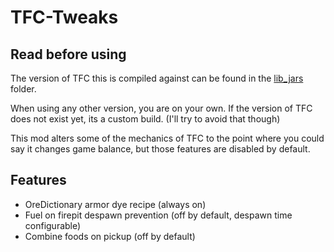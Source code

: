 TFC-Tweaks
==========

Read before using
-----------------

The version of TFC this is compiled against can be found in the [lib_jars](lib_jars) folder.

When using any other version, you are on your own. If the version of TFC does not exist yet, its a custom build. (I'll try to avoid that though) 

This mod alters some of the mechanics of TFC to the point where you could say it changes game balance, but those features are disabled by default.

Features
--------

- OreDictionary armor dye recipe (always on)
- Fuel on firepit despawn prevention (off by default, despawn time configurable)
- Combine foods on pickup (off by default)
